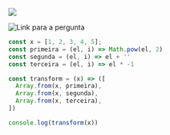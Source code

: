 

![](https://raw.githubusercontent.com/suissa/blog/master/images/fb-desafio-array.png)


![Link para a pergunta](https://www.facebook.com/groups/nodejsbrasil/permalink/938231559643465/)


```js
const x = [1, 2, 3, 4, 5];
const primeira = (el, i) => Math.pow(el, 2)
const segunda = (el, i) => el + ''
const terceira = (el, i) => el * -1

const transform = (x) => ([
  Array.from(x, primeira),
  Array.from(x, segunda),
  Array.from(x, terceira),
])

console.log(transform(x))
```